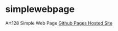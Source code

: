 # simplewebpage
Art128 Simple Web Page
[Github Pages Hosted Site](https://github.com/miyukings/simplewebpage)


